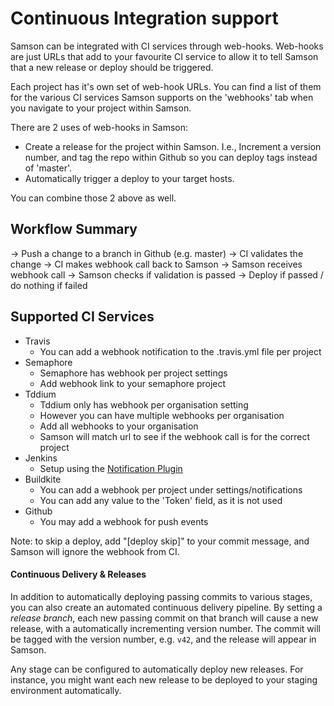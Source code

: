 # Continuous Integration support

Samson can be integrated with CI services through web-hooks. Web-hooks are just URLs that add to your 
favourite CI service to allow it to tell Samson that a new release or deploy should be triggered.

Each project has it's own set of web-hook URLs. You can find a list of them for the various CI services Samson supports on the
'webhooks' tab when you navigate to your project within Samson.

There are 2 uses of web-hooks in Samson:
* Create a release for the project within Samson. I.e., Increment a version number, and tag the repo within Github so you can deploy tags instead of 'master'.
* Automatically trigger a deploy to your target hosts.

You can combine those 2 above as well.

## Workflow Summary

-> Push a change to a branch in Github (e.g. master)
-> CI validates the change
-> CI makes webhook call back to Samson
-> Samson receives webhook call
-> Samson checks if validation is passed
-> Deploy if passed / do nothing if failed

## Supported CI Services

* Travis
    * You can add a webhook notification to the .travis.yml file per project
* Semaphore
    * Semaphore has webhook per project settings
    * Add webhook link to your semaphore project
* Tddium
    * Tddium only has webhook per organisation setting
    * However you can have multiple webhooks per organisation
    * Add all webhooks to your organisation
    * Samson will match url to see if the webhook call is for the correct project
* Jenkins
    * Setup using the [Notification Plugin](https://wiki.jenkins-ci.org/display/JENKINS/Notification+Plugin)
* Buildkite
    * You can add a webhook per project under settings/notifications
    * You can add any value to the 'Token' field, as it is not used
* Github
    * You may add a webhook for push events

Note: to skip a deploy, add "[deploy skip]" to your commit message, and Samson will ignore the webhook from CI.

#### Continuous Delivery & Releases

In addition to automatically deploying passing commits to various stages, you
can also create an automated continuous delivery pipeline. By setting a *release
branch*, each new passing commit on that branch will cause a new release, with a
automatically incrementing version number. The commit will be tagged with the
version number, e.g. `v42`, and the release will appear in Samson.

Any stage can be configured to automatically deploy new releases. For instance,
you might want each new release to be deployed to your staging environment
automatically.
